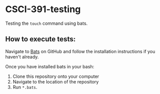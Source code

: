 # CSCI-391-testing
Testing the `touch` command using bats.

## How to execute tests:
Navigate to [Bats](https://github.com/bats-core/bats-core/blob/master/README.md) on GitHub and follow the installation instructions
if you haven't already.

Once you have installed bats in your bash:
1. Clone this repository onto your computer
1. Navigate to the location of the repository
1. Run `*.bats`.
